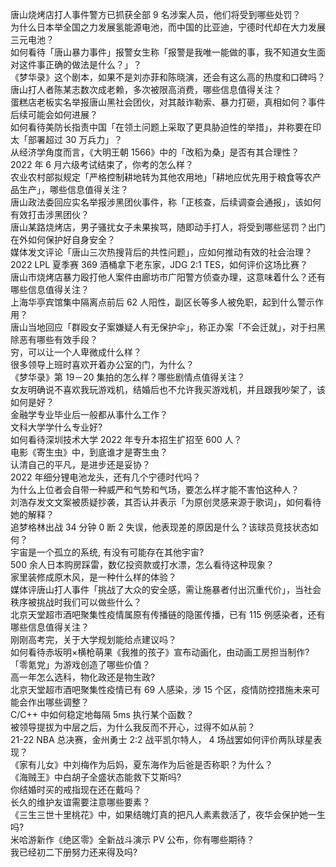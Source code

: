 唐山烧烤店打人事件警方已抓获全部 9 名涉案人员，他们将受到哪些处罚？  
为什么日本举全国之力发展氢能源电池，而中国的比亚迪，宁德时代却在大力发展三元电池？  
如何看待「唐山暴力事件」报警女生称「报警是我唯一能做的事，我不知道女生面对这件事正确的做法是什么？」？  
《梦华录》这个剧本，如果不是刘亦菲和陈晓演，还会有这么高的热度和口碑吗？  
唐山打人者陈某志数次成老赖，多次被限高消费，哪些信息值得关注？  
蛋糕店老板实名举报唐山黑社会团伙，对其敲诈勒索、暴力打砸，真相如何？事件后续可能会如何进展？  
如何看待美防长指责中国「在领土问题上采取了更具胁迫性的举措」，并称要在印太「部署超过 30 万兵力」？  
从经济学角度而言，《大明王朝 1566》中的「改稻为桑」是否有其合理性？  
2022 年 6 月六级考试结束了，你考的怎么样？  
农业农村部拟规定「严格控制耕地转为其他农用地」「耕地应优先用于粮食等农产品生产」，哪些信息值得关注？  
唐山政法委回应实名举报涉黑团伙事件，称「正核查，后续调查会通报」，该如何有效打击涉黑团伙？  
唐山某路烧烤店，男子骚扰女子未果挨骂，随即动手打人，将受到哪些惩罚？出门在外如何保护好自身安全？  
媒体发文评论「唐山三次热搜背后的共性问题」，应如何推动有效的社会治理？  
2022 LPL 夏季赛 369 酒桶拿下老东家，JDG 2:1 TES，如何评价这场比赛？  
唐山市烧烤店暴力殴打他人案件由廊坊市广阳警方侦查办理，这意味着什么？还有哪些信息值得关注？  
上海华亭宾馆集中隔离点前后 62 人阳性，副区长等多人被免职，起到什么警示作用？  
唐山当地回应「群殴女子案嫌疑人有无保护伞」，称正办案「不会迁就」，对于扫黑除恶有哪些有效手段？  
穷，可以让一个人卑微成什么样？  
很多领导上班时喜欢开着办公室的门，为什么？  
《梦华录》第 19－20 集拍的怎么样？哪些剧情点值得关注？  
女友明确说不喜欢我玩游戏机，结婚后也不允许我买游戏机，并且跟我吵架了，该如何是好？  
金融学专业毕业后一般都从事什么工作？  
文科大学学什么专业好?  
如何看待深圳技术大学 2022 年专升本招生扩招至 600 人？  
电影《寄生虫》中，到底谁才是寄生虫？  
认清自己的平凡，是进步还是妥协？  
2022 年细分锂电池龙头，还有几个宁德时代吗？  
为什么上位者会自带一种威严和气势和气场，要怎么样才能不害怕这种人？  
刘浩存发文文案被质疑抄袭，其否认并表示「为原创灵感来源于歌词」，如何看待她的解释？  
追梦格林出战 34 分钟 0 断 2 失误，他表现差的原因是什么？该球员竞技状态如何？  
宇宙是一个孤立的系统, 有没有可能存在其他宇宙?  
500 余人日本购房踩雷，数亿投资款或打水漂，怎么看待这种现象？  
家里装修成原木风，是一种什么样的体验？  
媒体评唐山打人事件「挑战了大众的安全感，需让施暴者付出沉重代价」，当社会秩序被挑战时我们可以做些什么？  
北京天堂超市酒吧聚集性疫情属原有传播链的隐匿传播，已有 115 例感染者，还有哪些信息值得关注？  
刚刚高考完，关于大学规划能给点建议吗？  
如何看待赤坂明×横枪萌果《我推的孩子》宣布动画化，由动画工房担当制作?  
「零氪党」为游戏创造了哪些价值？  
高一年怎么选科，物化政还是物生政?  
北京天堂超市酒吧聚集性疫情已有 69 人感染，涉 15 个区，疫情防控措施未来可能会作出哪些调整？  
C/C++ 中如何稳定地每隔 5ms 执行某个函数？  
被领导提拔为中层之后，为什么我反而不开心，过得不如从前？  
21-22 NBA 总决赛，金州勇士 2:2 战平凯尔特人， 4 场战罢如何评价两队球星表现？  
《家有儿女》中刘梅作为后妈，夏东海作为后爸是否称职？为什么？  
《海贼王》中白胡子全盛状态能救下艾斯吗?  
你结婚时买的戒指现在还在戴吗？  
长久的维护友谊需要注意哪些要素？  
《三生三世十里桃花》中，如果结魄灯真的把凡人素素救活了，夜华会保护她一生吗?  
米哈游新作《绝区零》全新战斗演示 PV 公布，你有哪些期待？  
我已经初二下册努力还来得及吗?  
